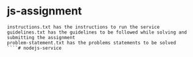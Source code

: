 # js-assignment
````
instructions.txt has the instructions to run the service
guidelines.txt has the guidelines to be followed while solving and submitting the assignment
problem-statement.txt has the problems statements to be solved
````# nodejs-service

